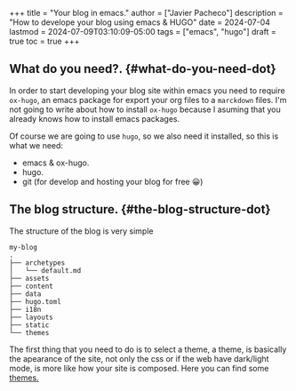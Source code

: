 +++
title = "Your blog in emacs."
author = ["Javier Pacheco"]
description = "How to develope your blog using emacs & HUGO"
date = 2024-07-04
lastmod = 2024-07-09T03:10:09-05:00
tags = ["emacs", "hugo"]
draft = true
toc = true
+++

## What do you need?. {#what-do-you-need-dot}

In order to start developing your blog site within emacs you need to require `ox-hugo`, an emacs package for export your org files to a `marckdown` files. I'm not going to write about how to install `ox-hugo` because I asuming that you already knows how to install emacs packages.

Of course we are going to use `hugo`, so we also need it installed, so this is what we need:

-   emacs &amp; ox-hugo.
-   hugo.
-   git (for develop and hosting your blog for free 😀)


## The blog structure. {#the-blog-structure-dot}

The structure of the blog is very simple

```text
my-blog
.
├── archetypes
│   └── default.md
├── assets
├── content
├── data
├── hugo.toml
├── i18n
├── layouts
├── static
└── themes
```

The first thing that you need to do is to select a theme, a theme, is basically the apearance of the site, not only the css or if the web have dark/light mode, is more like how your site is composed. Here you can find some [themes.](https:themes.gohugo.io/)
